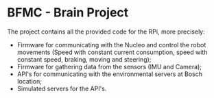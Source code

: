 # BFMC - Brain Project

The project contains all the provided code for the RPi, more precisely:
- Firmware for communicating with the Nucleo and control the robot movements (Speed with constant current consumption, speed with constant speed, braking, moving and steering);
- Firmware for gathering data from the sensors (IMU and Camera);
- API's for communicating with the environmental servers at Bosch location;
- Simulated servers for the API's.
